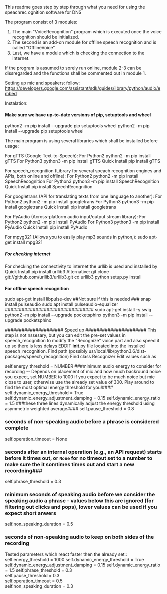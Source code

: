 This readme goes step by step through what you need for using the speachrec
ognition software for DNS

The program consist of 3 modules:
1. The main "VoiceRecognition" program which is executed once the voice recognition should be initialized.
2. The second is an add-on module for offline speech recognition and is called "OfflineVoice"
3. Last, we have a module which is checking the connection to the internet.

If the program is assumed to sorely run online, module 2-3 can be dissregarded and the functions shall be commented out in module 1.

Setting up mic and speakers: 
follow:
https://developers.google.com/assistant/sdk/guides/library/python/audio/embed

Instalation:

#### Make sure we have up-to-date versions of pip, setuptools and wheel ####
python2 -m pip install --upgrade pip setuptools wheel
python2 -m pip install --upgrade pip setuptools wheel

The main program is using several libraries which shall be installed before usage:

For gTTS (Google Text-to-Speech):
For Python2
python2 -m pip install gTTS
For Python3
python3 -m pip install gTTS
Quick Install
pip install gTTS


For speech_recognition (Library for several speach recognition engines and APIs, both online and offline):
For Python2
python2 -m pip install SpeechRecognition
For Python3
python3 -m pip install SpeechRecognition
Quick Install
pip install SpeechRecognition

For googletrans (API for translating texts from one language to another):
For Python2
python2 -m pip install googletrans
For Python3
python3 -m pip install googletrans
Quick Install
pip install googletrans

For PyAudio (Across-platform audio input/output stream library):
For Python2
python2 -m pip install PyAudio
For Python3
python3 -m pip install PyAudio
Quick Install
pip install PyAudio

For mpyg321 (Allows you to easily play mp3 sounds in python,):
sudo apt-get install mpg321

##### For checking internet ######

For checking the connectivity to internet the urllib is used and installed by 
Quick Install
pip install urllib3
Alternative:
git clone git://github.com/urllib3/urllib3.git
cd urllib3
python setup.py install 


#### For offline speech recognition ####
sudo apt-get install libpulse-dev
##Not sure if this is needed ###
snap install pulseaudio
sudo apt install pulseaudio-equalizer
################################
sudo apt-get install -y swig
python2 -m pip install --upgrade pocketsphinx
python3 -m pip install --upgrade pocketsphinx






##################### Speed up ######################
This step is not nssesary, but you can edit the pre-set values in speech_recognition to modify the "Recognize" voice part and also speed it up so there is less delays 
EDDIT __init__.py file located into the installed speech_recognition. Find path (possibly usr/local/lib/python3.6/dist-packages/speech_recognition)
Find class Recognizer 
Edit values such as

self.energy_threshold = NUMBER 
###minimum audio energy to consider for recording -- Depends on placement of mic and how much backround noice you expect, set NUMBER to 1000 if you expect to be much noice but mic close to user, otherwise use the already set value of 300. Play around to find the most optimal energy threshold for you!####
self.dynamic_energy_threshold = True
self.dynamic_energy_adjustment_damping = 0.15
self.dynamic_energy_ratio = 1.5
###these three lines dynamically adjust the energy threshold using asymmetric weighted average####
self.pause_threshold = 0.8  
### seconds of non-speaking audio before a phrase is considered complete ###
self.operation_timeout = None  
### seconds after an internal operation (e.g., an API request) starts before it times out, or ``None`` for no timeout set to a number to make sure the it somtimes times out and start a new recordning###
self.phrase_threshold = 0.3  
### minimum seconds of speaking audio before we consider the speaking audio a phrase - values below this are ignored (for filtering out clicks and pops), lower values can be used if you expect short anwers ###
self.non_speaking_duration = 0.5  
### seconds of non-speaking audio to keep on both sides of the recording ####


Tested parameters which react faster then the already set::
self.energy_threshold = 1000
self.dynamic_energy_threshold = True
self.dynamic_energy_adjustment_damping = 0.15
self.dynamic_energy_ratio = 1.5
self.phrase_threshold = 0.3  
self.pause_threshold = 0.3  
self.operation_timeout = 0.5  
self.non_speaking_duration = 0.3
